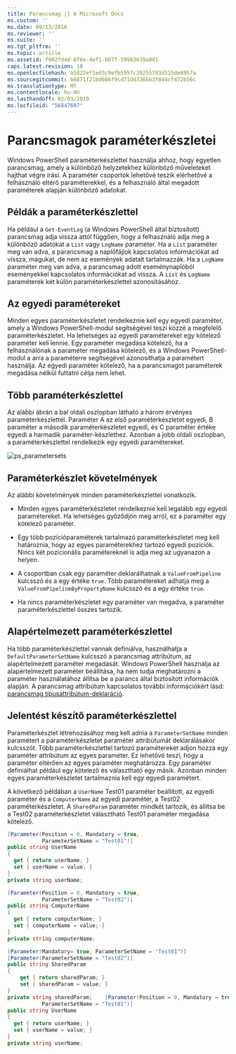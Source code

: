 ```yaml
---
title: Parancsmag |} A Microsoft Docs
ms.custom: ''
ms.date: 09/13/2016
ms.reviewer: ''
ms.suite: ''
ms.tgt_pltfrm: ''
ms.topic: article
ms.assetid: f902fd4d-8f6e-4ef1-b07f-59983039a0d1
caps.latest.revision: 10
ms.openlocfilehash: a5822ef1ed3c9efb5957c20255783d515de8957a
ms.sourcegitcommit: b6871f21bd666f9cd71dd336bb3f844cf472b56c
ms.translationtype: MT
ms.contentlocale: hu-HU
ms.lasthandoff: 02/03/2019
ms.locfileid: "56847697"
---
```

# <a name="cmdlet-parameter-sets"></a>Parancsmagok paraméterkészletei

Windows PowerShell paraméterkészlettel használja ahhoz, hogy egyetlen parancsmag, amely a különböző helyzetekhez különböző műveleteket hajthat végre írási. A paraméter csoportok lehetővé teszik elérhetővé a felhasználó eltérő paraméterekkel, és a felhasználó által megadott paraméterek alapján különböző adatokat.

## <a name="examples-of-parameter-sets"></a>Példák a paraméterkészlettel

Ha például a `Get-EventLog` (a Windows PowerShell által biztosított) parancsmag adja vissza attól függően, hogy a felhasználó adja meg a különböző adatokat a `List` vagy `LogName` paraméter. Ha a `List` paraméter meg van adva, a parancsmag a naplófájlok kapcsolatos információkat ad vissza, magukat, de nem az események adatait tartalmazzák. Ha a `LogName` paraméter meg van adva, a parancsmag adott eseménynaplóból eseményekkel kapcsolatos információkat ad vissza. A `List` és `LogName` paraméterek két külön paraméterkészlettel azonosításához.

## <a name="unique-parameter"></a>Az egyedi paramétereket

Minden egyes paraméterkészletet rendelkeznie kell egy egyedi paraméter, amely a Windows PowerShell-modul segítségével teszi közzé a megfelelő paraméterkészletet. Ha lehetséges az egyedi paramétereket egy kötelező paraméter kell lennie. Egy paraméter megadása kötelező, ha a felhasználónak a paraméter megadása kötelező, és a Windows PowerShell-modul a arra a paraméterre segítségével azonosíthatja a paramétert használja. Az egyedi paraméter kötelező, ha a parancsmagot paraméterek megadása nélkül futtatni célja nem lehet.

## <a name="multiple-parameter-sets"></a>Több paraméterkészlettel

Az alábbi ábrán a bal oldali oszlopban látható a három érvényes paraméterkészlettel. Paraméter A az első paraméterkészletet egyedi, B paraméter a második paraméterkészletet egyedi, és C paraméter értéke egyedi a harmadik paraméter-készlethez. Azonban a jobb oldali oszlopban, a paraméterkészlettel rendelkezik egy egyedi paramétereket.

![ps_parametersets](../media/ps-parametersets.gif)

## <a name="parameter-set-requirements"></a>Paraméterkészlet követelmények

Az alábbi követelmények minden paraméterkészlettel vonatkozik.

- Minden egyes paraméterkészletet rendelkeznie kell legalább egy egyedi paramétereket. Ha lehetséges győződjön meg arról, ez a paraméter egy kötelező paraméter.

- Egy több pozícióparaméterek tartalmazó paraméterkészletet meg kell határoznia, hogy az egyes paraméterekhez tartozó egyedi pozíciók. Nincs két pozicionális paramétereknél is adja meg az ugyanazon a helyen.

- A csoportban csak egy paraméter deklarálhatnak a `ValueFromPipeline` kulcsszó és a egy értéke `true`. Több paramétereket adhatja meg a `ValueFromPipelineByPropertyName` kulcsszó és a egy értéke `true`.

- Ha nincs paraméterkészletet egy paraméter van megadva, a paraméter paraméterkészlettel összes tartozik.

## <a name="default-parameter-sets"></a>Alapértelmezett paraméterkészlettel

Ha több paraméterkészlettel vannak definiálva, használhatja a `DefaultParameterSetName` kulcsszó a parancsmag attribútum, az alapértelmezett paraméter megadását. Windows PowerShell használja az alapértelmezett paraméter beállítása, ha nem tudja meghatározni a paraméter használatához állítsa be a parancs által biztosított információk alapján. A parancsmag attribútum kapcsolatos további információkért lásd: [parancsmag típusattribútum-deklaráció](./cmdlet-attribute-declaration.md).

## <a name="declaring-parameter-sets"></a>Jelentést készítő paraméterkészlettel

Paraméterkészlet létrehozásához meg kell adnia a `ParameterSetName` minden paramétert a paraméterkészletet paraméter attribútumát deklarálásakor kulcsszót. Több paraméterkészlettel tartozó paramétereket adjon hozzá egy paraméter attribútum az egyes paraméter. Ez lehetővé teszi, hogy a paraméter eltérően az egyes paraméter meghatározza. Egy paraméter definiálhat például egy kötelező és választható egy másik. Azonban minden egyes paraméterkészletet tartalmaznia kell egy egyedi paramétert.

A következő példában a `UserName` Test01 paraméter beállított, az egyedi paraméter és a `ComputerName` az egyedi paraméter, a Test02 paraméterkészletet. A `SharedParam` paraméter mindkét tartozik, és állítsa be a Test02 paraméterkészletet választható Test01 paraméter megadása kötelező.

```csharp
[Parameter(Position = 0, Mandatory = true,
           ParameterSetName = "Test01")]
public string UserName
{
  get { return userName; }
  set { userName = value; }
}
private string userName;

[Parameter(Position = 0, Mandatory = true,
           ParameterSetName = "Test02")]
public string ComputerName
{
  get { return computerName; }
  set { computerName = value; }
}
private string computerName;

[Parameter(Mandatory= true, ParameterSetName = "Test01")]
[Parameter(ParameterSetName = "Test02")]
public string SharedParam
{
    get { return sharedParam; }
    set { sharedParam = value; }
}
private string sharedParam;    [Parameter(Position = 0, Mandatory = true,
           ParameterSetName = "Test01")]
public string UserName
{
  get { return userName; }
  set { userName = value; }
}
private string userName;
```